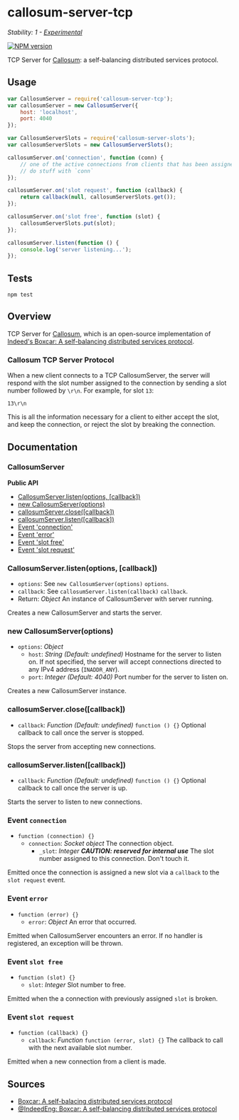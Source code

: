 # callosum-server-tcp

_Stability: 1 - [Experimental](https://github.com/tristanls/stability-index#stability-1---experimental)_

[![NPM version](https://badge.fury.io/js/callosum-server-tcp.png)](http://npmjs.org/package/callosum-server-tcp)

TCP Server for [Callosum](https://github.com/tristanls/callosum): a self-balancing distributed services protocol.

## Usage

```javascript
var CallosumServer = require('callosum-server-tcp');
var callosumServer = new CallosumServer({
    host: 'localhost',
    port: 4040
});

var CallosumServerSlots = require('callosum-server-slots');
var callosumServerSlots = new CallosumServerSlots();

callosumServer.on('connection', function (conn) {
    // one of the active connections from clients that has been assigned a slot
    // do stuff with `conn` 
});

callosumServer.on('slot request', function (callback) {
    return callback(null, callosumServerSlots.get()); 
});

callosumServer.on('slot free', function (slot) {
    callosumServerSlots.put(slot);
});

callosumServer.listen(function () {
    console.log('server listening...'); 
});
```

## Tests

    npm test

## Overview

TCP Server for [Callosum](https://github.com/tristanls/callosum), which is an open-source implementation of [Indeed's Boxcar: A self-balancing distributed services protocol](http://engineering.indeed.com/blog/2012/12/boxcar-self-balancing-distributed-services-protocol/).

### Callosum TCP Server Protocol

When a new client connects to a TCP CallosumServer, the server will respond with the slot number assigned to the connection by sending a slot number followed by `\r\n`. For example, for slot `13`:

    13\r\n

This is all the information necessary for a client to either accept the slot, and keep the connection, or reject the slot by breaking the connection.

## Documentation

### CallosumServer

**Public API**

  * [CallosumServer.listen(options, \[callback\])](#callosumserverlistenoptions-callback)
  * [new CallosumServer(options)](#new-callosumserveroptions)
  * [callosumServer.close(\[callback\])](#callosumserverclosecallback)
  * [callosumServer.listen(\[callback\])](#callosumserverlistencallback)
  * [Event 'connection'](#event-connection)
  * [Event 'error'](#event-error)
  * [Event 'slot free'](#event-slot-free)
  * [Event 'slot request'](#event-slot-request)

### CallosumServer.listen(options, [callback])

  * `options`: See `new CallosumServer(options)` `options`.
  * `callback`: See `callosumServer.listen(callback)` `callback`.
  * Return: _Object_ An instance of CallosumServer with server running.

Creates a new CallosumServer and starts the server.

### new CallosumServer(options)

  * `options`: _Object_
    * `host`: _String_ _(Default: undefined)_ Hostname for the server to listen on. If not specified, the server will accept connections directed to any IPv4 address (`INADDR_ANY`).
    * `port`: _Integer_ _(Default: 4040)_ Port number for the server to listen on.

Creates a new CallosumServer instance.

### callosumServer.close([callback])

  * `callback`: _Function_ _(Default: undefined)_ `function () {}` Optional callback to call once the server is stopped.

Stops the server from accepting new connections.

### callosumServer.listen([callback])

  * `callback`: _Function_ _(Default: undefined)_ `function () {}` Optional callback to call once the server is up.

Starts the server to listen to new connections.

### Event `connection`

  * `function (connection) {}`
    * `connection`: _Socket object_ The connection object.
      * `_slot`: _Integer_ _**CAUTION: reserved for internal use**_ The slot number assigned to this connection. Don't touch it.

Emitted once the connection is assigned a new slot via a `callback` to the `slot request` event.

### Event `error`

  * `function (error) {}`
    * `error`: _Object_ An error that occurred.

Emitted when CallosumServer encounters an error. If no handler is registered, an exception will be thrown.

### Event `slot free`

  * `function (slot) {}`
    * `slot`: _Integer_ Slot number to free.

Emitted when the a connection with previously assigned `slot` is broken.

### Event `slot request`

  * `function (callback) {}`
    * `callback`: _Function_ `function (error, slot) {}` The callback to call with the next available slot number.

Emitted when a new connection from a client is made.

## Sources

  * [Boxcar: A self-balacing distributed services protocol](http://engineering.indeed.com/blog/2012/12/boxcar-self-balancing-distributed-services-protocol/)
  * [@IndeedEng: Boxcar: A self-balancing distributed services protocol](https://engineering.indeed.com/blog/2013/11/indeedeng-boxcar-a-self-balancing-distributed-services-protocol-slides-video/)